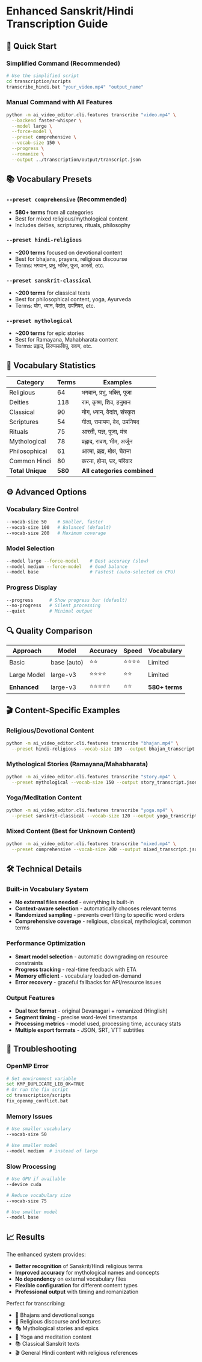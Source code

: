 # Enhanced Sanskrit/Hindi Transcription Guide

## 🚀 Quick Start

### Simplified Command (Recommended)
```bash
# Use the simplified script
cd transcription/scripts
transcribe_hindi.bat "your_video.mp4" "output_name"
```

### Manual Command with All Features
```bash
python -m ai_video_editor.cli.features transcribe "video.mp4" \
  --backend faster-whisper \
  --model large \
  --force-model \
  --preset comprehensive \
  --vocab-size 150 \
  --progress \
  --romanize \
  --output ../transcription/output/transcript.json
```

## 📚 Vocabulary Presets

### `--preset comprehensive` (Recommended)
- **580+ terms** from all categories
- Best for mixed religious/mythological content
- Includes deities, scriptures, rituals, philosophy

### `--preset hindi-religious`
- **~200 terms** focused on devotional content
- Best for bhajans, prayers, religious discourse
- Terms: भगवान, प्रभु, भक्ति, पूजा, आरती, etc.

### `--preset sanskrit-classical`
- **~200 terms** for classical texts
- Best for philosophical content, yoga, Ayurveda
- Terms: योग, ध्यान, वेदांत, उपनिषद, etc.

### `--preset mythological`
- **~200 terms** for epic stories
- Best for Ramayana, Mahabharata content
- Terms: प्रह्लाद, हिरण्यकशिपु, रावण, etc.

## 🎯 Vocabulary Statistics

| Category | Terms | Examples |
|----------|-------|----------|
| Religious | 64 | भगवान, प्रभु, भक्ति, पूजा |
| Deities | 118 | राम, कृष्ण, शिव, हनुमान |
| Classical | 90 | योग, ध्यान, वेदांत, संस्कृत |
| Scriptures | 54 | गीता, रामायण, वेद, उपनिषद |
| Rituals | 75 | आरती, यज्ञ, पूजा, मंत्र |
| Mythological | 78 | प्रह्लाद, रावण, भीम, अर्जुन |
| Philosophical | 61 | आत्मा, ब्रह्म, मोक्ष, चेतना |
| Common Hindi | 80 | करना, होना, घर, परिवार |
| **Total Unique** | **580** | **All categories combined** |

## ⚙️ Advanced Options

### Vocabulary Size Control
```bash
--vocab-size 50    # Smaller, faster
--vocab-size 100   # Balanced (default)
--vocab-size 200   # Maximum coverage
```

### Model Selection
```bash
--model large --force-model    # Best accuracy (slow)
--model medium --force-model   # Good balance
--model base                   # Fastest (auto-selected on CPU)
```

### Progress Display
```bash
--progress      # Show progress bar (default)
--no-progress   # Silent processing
--quiet         # Minimal output
```

## 🔍 Quality Comparison

| Approach | Model | Accuracy | Speed | Vocabulary |
|----------|-------|----------|-------|------------|
| Basic | base (auto) | ⭐⭐ | ⭐⭐⭐⭐ | Limited |
| Large Model | large-v3 | ⭐⭐⭐⭐ | ⭐⭐ | Limited |
| **Enhanced** | large-v3 | ⭐⭐⭐⭐⭐ | ⭐⭐ | **580+ terms** |

## 🎬 Content-Specific Examples

### Religious/Devotional Content
```bash
python -m ai_video_editor.cli.features transcribe "bhajan.mp4" \
  --preset hindi-religious --vocab-size 100 --output bhajan_transcript.json
```

### Mythological Stories (Ramayana/Mahabharata)
```bash
python -m ai_video_editor.cli.features transcribe "story.mp4" \
  --preset mythological --vocab-size 150 --output story_transcript.json
```

### Yoga/Meditation Content
```bash
python -m ai_video_editor.cli.features transcribe "yoga.mp4" \
  --preset sanskrit-classical --vocab-size 120 --output yoga_transcript.json
```

### Mixed Content (Best for Unknown Content)
```bash
python -m ai_video_editor.cli.features transcribe "mixed.mp4" \
  --preset comprehensive --vocab-size 200 --output mixed_transcript.json
```

## 🛠️ Technical Details

### Built-in Vocabulary System
- **No external files needed** - everything is built-in
- **Context-aware selection** - automatically chooses relevant terms
- **Randomized sampling** - prevents overfitting to specific word orders
- **Comprehensive coverage** - religious, classical, mythological, common terms

### Performance Optimization
- **Smart model selection** - automatic downgrading on resource constraints
- **Progress tracking** - real-time feedback with ETA
- **Memory efficient** - vocabulary loaded on-demand
- **Error recovery** - graceful fallbacks for API/resource issues

### Output Features
- **Dual text format** - original Devanagari + romanized (Hinglish)
- **Segment timing** - precise word-level timestamps
- **Processing metrics** - model used, processing time, accuracy stats
- **Multiple export formats** - JSON, SRT, VTT subtitles

## 🚨 Troubleshooting

### OpenMP Error
```bash
# Set environment variable
set KMP_DUPLICATE_LIB_OK=TRUE
# Or run the fix script
cd transcription/scripts
fix_openmp_conflict.bat
```

### Memory Issues
```bash
# Use smaller vocabulary
--vocab-size 50

# Use smaller model
--model medium  # instead of large
```

### Slow Processing
```bash
# Use GPU if available
--device cuda

# Reduce vocabulary size
--vocab-size 75

# Use smaller model
--model base
```

## 📈 Results

The enhanced system provides:
- **Better recognition** of Sanskrit/Hindi religious terms
- **Improved accuracy** for mythological names and concepts
- **No dependency** on external vocabulary files
- **Flexible configuration** for different content types
- **Professional output** with timing and romanization

Perfect for transcribing:
- 🎵 Bhajans and devotional songs
- 📖 Religious discourse and lectures  
- 🎭 Mythological stories and epics
- 🧘 Yoga and meditation content
- 📚 Classical Sanskrit texts
- 🎬 General Hindi content with religious references